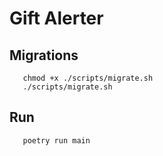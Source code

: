 # Gift Alerter

## Migrations
```
   chmod +x ./scripts/migrate.sh
   ./scripts/migrate.sh
```

## Run
```
   poetry run main
```
